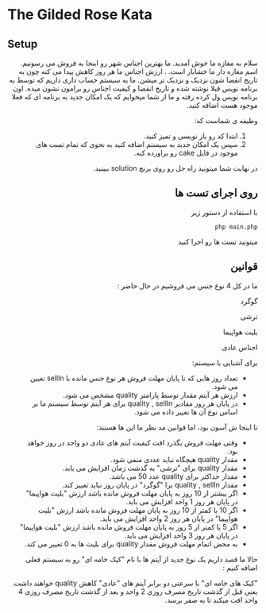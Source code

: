 # The Gilded Rose Kata

## Setup

<div lang="fa" dir="rtl">
  
  
سلام به مغازه ما خوش آمدید.
ما بهترین اجناس شهر رو اینجا به فروش می رسونیم.
اسم مغازه دار ما خشایار است.
. ارزش اجناس ما هر روز کاهش پیدا می کنه
چون به تاریخ انقضا شون نزدیک و نزدیک تر میشن.
ما یه سیستم حساب داری داریم که توسط یه برنامه نویس قبلا نوشته شده و 
تاریخ انقضا و کیفیت اجناس رو برامون نشون میده.
اون برنامه نویس ول کرده رفته و ما از شما میخوایم که یک امکان جدید 
به برنامه ای که فعلا موجود هست اضافه کنید.

 وظیفه ی شماست که:

1. ابتدا کد رو باز نویسی و تمیز کنید.
2. سپس یک امکان جدید به سیستم اضافه کنید به نحوی که تمام تست های موجود در فایل cake رو براورده کنه.

در نهایت شما میتونید راه حل رو روی برنچ solution ببینید.

## روی اجرای تست ها



با استفاده از دستور زیر

``
php main.php
``

میتونید تست ها رو اجرا کنید



## قوانین

ما در کل  4 نوع جنس می فروشیم در حال حاضر :

گوگرد

ترشی

بلیت هواپیما

اجناس عادی


برای آشنایی با سیستم:

- تعداد روز هایی که تا پایان مهلت فروش هر نوع جنس مانده با sellIn تعیین می شود.
- ارزش هر آیتم مقدار توسط پارامتر quality مشخص می شود.
- در پایان هر روز مقادیر quality , sellIn برای هر آیتم توسط سیستم ما بر اساس نوع آن ها تغییر داده می شود.

تا اینجا ش آسون بود، اما قوانین مد نظر ما این ها هستند:

- وقتی مهلت فروش بگذرد افت کیفیت آیتم های عادی دو واحد در روز خواهد بود.
- مقدار quality هیچگاه نباید عددی منفی شود.
- مقدار quality برای "ترشی" به گذشت زمان افزایش می یابد.
- مقدار حداکثر برای quality عدد 50 می باشد.
- مقدار quality , sellIn برا "گوگرد" در پایان روز نباید تغییر کند.
- اگر بیشتر از 10 روز به پایان مهلت فروش مانده باشد ارزش "بلیت هواپیما" در پایان هر روز 1 واحد افزایش می باید. 
- اگر 10 یا کمتر از 10 روز به پایان مهلت فروش مانده باشد ارزش "بلیت هواپیما" در پایان هر روز 2 واحد افزایش می باید. 
- اگر 5 یا  کمتر از 5 روز به پایان مهلت فروش مانده باشد ارزش "بلیت هواپیما" در پایان هر روز 3 واحد افزایش می باید. 
- به محض اتمام مهلت فروش مقدار quality برای بلیت ها به 0 تغییر می کند. 


حالا ما قصد داریم یک نوع جدید از آیتم ها با نام "کیک خامه ای" رو به سیستم فعلی اضافه کنیم :

"کیک های خامه ای" با سرعتی دو برابر آیتم های "عادی" کاهش quality خواهند داشت.
یعنی قبل از گذشت تاریخ مصرف روزی 2 واحد و بعد از گذشت تاریخ مصرف روزی 4 واحد افت میکند تا به صفر برسد.

</div>
